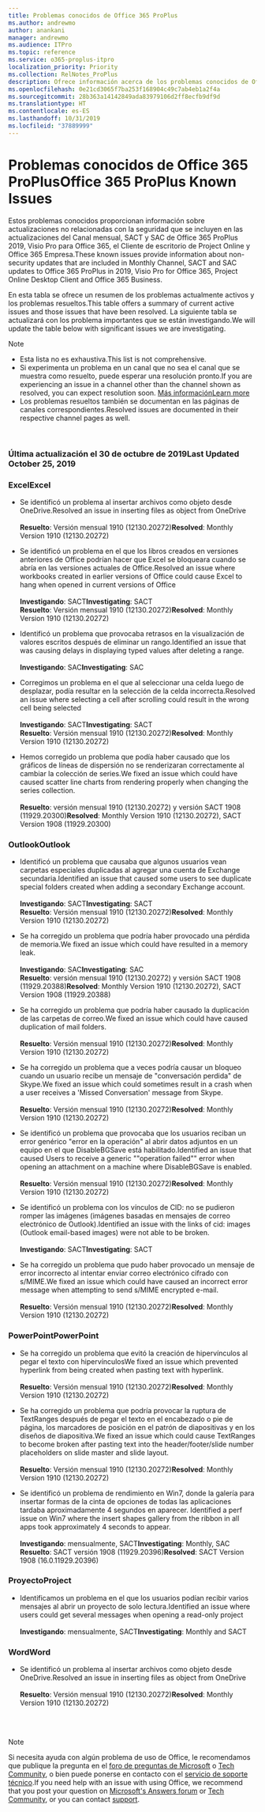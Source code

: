 ```yaml
---
title: Problemas conocidos de Office 365 ProPlus
ms.author: andrewmo
author: anankani
manager: andrewmo
ms.audience: ITPro
ms.topic: reference
ms.service: o365-proplus-itpro
localization_priority: Priority
ms.collection: RelNotes_ProPlus
description: Ofrece información acerca de los problemas conocidos de Office 365 ProPlus
ms.openlocfilehash: 0e21cd3065f7ba253f168904c49c7ab4eb1a2f4a
ms.sourcegitcommit: 28b363a14142849ada83979106d2ff8ecfb9df9d
ms.translationtype: HT
ms.contentlocale: es-ES
ms.lasthandoff: 10/31/2019
ms.locfileid: "37889999"
---
```

# <a name="office-365-proplus-known-issues"></a><span data-ttu-id="2afaa-103">Problemas conocidos de Office 365 ProPlus</span><span class="sxs-lookup"><span data-stu-id="2afaa-103">Office 365 ProPlus Known Issues</span></span>

<span data-ttu-id="2afaa-104">Estos problemas conocidos proporcionan información sobre actualizaciones no relacionadas con la seguridad que se incluyen en las actualizaciones del Canal mensual, SACT y SAC de Office 365 ProPlus 2019, Visio Pro para Office 365, el Cliente de escritorio de Project Online y Office 365 Empresa.</span><span class="sxs-lookup"><span data-stu-id="2afaa-104">These known issues provide information about non-security updates that are included in Monthly Channel, SACT and SAC updates to Office 365 ProPlus in 2019, Visio Pro for Office 365, Project Online Desktop Client and Office 365 Business.</span></span>

<span data-ttu-id="2afaa-105">En esta tabla se ofrece un resumen de los problemas actualmente activos y los problemas resueltos.</span><span class="sxs-lookup"><span data-stu-id="2afaa-105">This table offers a summary of current active issues and those issues that have been resolved.</span></span>  <span data-ttu-id="2afaa-106">La siguiente tabla se actualizará con los problema importantes que se están investigando.</span><span class="sxs-lookup"><span data-stu-id="2afaa-106">We will update the table below with significant issues we are investigating.</span></span>

> [!NOTE]
>- <span data-ttu-id="2afaa-107">Esta lista no es exhaustiva.</span><span class="sxs-lookup"><span data-stu-id="2afaa-107">This list is not comprehensive.</span></span>
>- <span data-ttu-id="2afaa-108">Si experimenta un problema en un canal que no sea el canal que se muestra como resuelto, puede esperar una resolución pronto.</span><span class="sxs-lookup"><span data-stu-id="2afaa-108">If you are experiencing an issue in a channel other than the channel shown as resolved, you can expect resolution soon.</span></span> [<span data-ttu-id="2afaa-109">Más información</span><span class="sxs-lookup"><span data-stu-id="2afaa-109">Learn more</span></span>](https://docs.microsoft.com/es-ES/DeployOffice/overview-of-update-channels-for-office-365-proplus#BKMK_SAC)
>- <span data-ttu-id="2afaa-110">Los problemas resueltos también se documentan en las páginas de canales correspondientes.</span><span class="sxs-lookup"><span data-stu-id="2afaa-110">Resolved issues are documented in their respective channel pages as well.</span></span>

<br>

### <a name="last-updated-october-30-2019"></a><span data-ttu-id="2afaa-111">Última actualización el 30 de octubre de 2019</span><span class="sxs-lookup"><span data-stu-id="2afaa-111">Last Updated October 25, 2019</span></span>

### <a name="excel"></a><span data-ttu-id="2afaa-112">Excel</span><span class="sxs-lookup"><span data-stu-id="2afaa-112">Excel</span></span>

- <span data-ttu-id="2afaa-113">Se identificó un problema al insertar archivos como objeto desde OneDrive.</span><span class="sxs-lookup"><span data-stu-id="2afaa-113">Resolved an issue in inserting files as object from OneDrive</span></span><br><br> <span data-ttu-id="2afaa-114">**Resuelto**: Versión mensual 1910 (12130.20272)</span><span class="sxs-lookup"><span data-stu-id="2afaa-114">**Resolved**: Monthly Version 1910 (12130.20272)</span></span>

- <span data-ttu-id="2afaa-115">Se identificó un problema en el que los libros creados en versiones anteriores de Office podrían hacer que Excel se bloqueara cuando se abría en las versiones actuales de Office.</span><span class="sxs-lookup"><span data-stu-id="2afaa-115">Resolved an issue where workbooks created in earlier versions of Office could cause Excel to hang when opened in current versions of Office</span></span><br><br>
<span data-ttu-id="2afaa-116">**Investigando**: SACT</span><span class="sxs-lookup"><span data-stu-id="2afaa-116">**Investigating**: SACT</span></span> <br><span data-ttu-id="2afaa-117">**Resuelto**: Versión mensual 1910 (12130.20272)</span><span class="sxs-lookup"><span data-stu-id="2afaa-117">**Resolved**: Monthly Version 1910 (12130.20272)</span></span>

- <span data-ttu-id="2afaa-118">Identificó un problema que provocaba retrasos en la visualización de valores escritos después de eliminar un rango.</span><span class="sxs-lookup"><span data-stu-id="2afaa-118">Identified an issue that was causing delays in displaying typed values after deleting a range.</span></span><br><br>
<span data-ttu-id="2afaa-119">**Investigando**: SAC</span><span class="sxs-lookup"><span data-stu-id="2afaa-119">**Investigating**: SAC</span></span>

- <span data-ttu-id="2afaa-120">Corregimos un problema en el que al seleccionar una celda luego de desplazar, podía resultar en la selección de la celda incorrecta.</span><span class="sxs-lookup"><span data-stu-id="2afaa-120">Resolved an issue where selecting a cell after scrolling could result in the wrong cell being selected</span></span><br><br>
<span data-ttu-id="2afaa-121">**Investigando**: SACT</span><span class="sxs-lookup"><span data-stu-id="2afaa-121">**Investigating**: SACT</span></span> <br><span data-ttu-id="2afaa-122">**Resuelto**: Versión mensual 1910 (12130.20272)</span><span class="sxs-lookup"><span data-stu-id="2afaa-122">**Resolved**: Monthly Version 1910 (12130.20272)</span></span>

- <span data-ttu-id="2afaa-123">Hemos corregido un problema que podía haber causado que los gráficos de líneas de dispersión no se renderizaran correctamente al cambiar la colección de series.</span><span class="sxs-lookup"><span data-stu-id="2afaa-123">We fixed an issue which could have caused scatter line charts from rendering properly when changing the series collection.</span></span><br><br>
<span data-ttu-id="2afaa-124">**Resuelto**: versión mensual 1910 (12130.20272) y versión SACT 1908 (11929.20300)</span><span class="sxs-lookup"><span data-stu-id="2afaa-124">**Resolved**: Monthly Version 1910 (12130.20272), SACT Version 1908 (11929.20300)</span></span>

### <a name="outlook"></a><span data-ttu-id="2afaa-125">Outlook</span><span class="sxs-lookup"><span data-stu-id="2afaa-125">Outlook</span></span>

- <span data-ttu-id="2afaa-126">Identificó un problema que causaba que algunos usuarios vean carpetas especiales duplicadas al agregar una cuenta de Exchange secundaria.</span><span class="sxs-lookup"><span data-stu-id="2afaa-126">Identified an issue that caused some users to see duplicate special folders created when adding a secondary Exchange account.</span></span><br><br><span data-ttu-id="2afaa-127">**Investigando**: SACT</span><span class="sxs-lookup"><span data-stu-id="2afaa-127">**Investigating**: SACT</span></span> <br><span data-ttu-id="2afaa-128">**Resuelto**: Versión mensual 1910 (12130.20272)</span><span class="sxs-lookup"><span data-stu-id="2afaa-128">**Resolved**: Monthly Version 1910 (12130.20272)</span></span>

- <span data-ttu-id="2afaa-129">Se ha corregido un problema que podría haber provocado una pérdida de memoria.</span><span class="sxs-lookup"><span data-stu-id="2afaa-129">We fixed an issue which could have resulted in a memory leak.</span></span> <br><br>
<span data-ttu-id="2afaa-130">**Investigando**: SAC</span><span class="sxs-lookup"><span data-stu-id="2afaa-130">**Investigating**: SAC</span></span> <br><span data-ttu-id="2afaa-131">**Resuelto**: versión mensual 1910 (12130.20272) y versión SACT 1908 (11929.20388)</span><span class="sxs-lookup"><span data-stu-id="2afaa-131">**Resolved**: Monthly Version 1910 (12130.20272), SACT Version 1908 (11929.20388)</span></span>

- <span data-ttu-id="2afaa-132">Se ha corregido un problema que podría haber causado la duplicación de las carpetas de correo.</span><span class="sxs-lookup"><span data-stu-id="2afaa-132">We fixed an issue which could have caused duplication of mail folders.</span></span><br><br>
<span data-ttu-id="2afaa-133">**Resuelto**: Versión mensual 1910 (12130.20272)</span><span class="sxs-lookup"><span data-stu-id="2afaa-133">**Resolved**: Monthly Version 1910 (12130.20272)</span></span>

- <span data-ttu-id="2afaa-134">Se ha corregido un problema que a veces podría causar un bloqueo cuando un usuario recibe un mensaje de "conversación perdida" de Skype.</span><span class="sxs-lookup"><span data-stu-id="2afaa-134">We fixed an issue which could sometimes result in a crash when a user receives a 'Missed Conversation' message from Skype.</span></span><br><br>
<span data-ttu-id="2afaa-135">**Resuelto**: Versión mensual 1910 (12130.20272)</span><span class="sxs-lookup"><span data-stu-id="2afaa-135">**Resolved**: Monthly Version 1910 (12130.20272)</span></span>

- <span data-ttu-id="2afaa-136">Se identificó un problema que provocaba que los usuarios reciban un error genérico "error en la operación" al abrir datos adjuntos en un equipo en el que DisableBGSave está habilitado.</span><span class="sxs-lookup"><span data-stu-id="2afaa-136">Identified an issue that caused Users to receive a generic ""operation failed"" error when opening an attachment on a machine where DisableBGSave is enabled.</span></span><br><br>
<span data-ttu-id="2afaa-137">**Resuelto**: Versión mensual 1910 (12130.20272)</span><span class="sxs-lookup"><span data-stu-id="2afaa-137">**Resolved**: Monthly Version 1910 (12130.20272)</span></span>

- <span data-ttu-id="2afaa-138">Se identificó un problema con los vínculos de CID: no se pudieron romper las imágenes (imágenes basadas en mensajes de correo electrónico de Outlook).</span><span class="sxs-lookup"><span data-stu-id="2afaa-138">Identified an issue with the links of cid: images (Outlook email-based images) were not able to be broken.</span></span><br><br>
<span data-ttu-id="2afaa-139">**Investigando**: SACT</span><span class="sxs-lookup"><span data-stu-id="2afaa-139">**Investigating**: SACT</span></span>

- <span data-ttu-id="2afaa-140">Se ha corregido un problema que pudo haber provocado un mensaje de error incorrecto al intentar enviar correo electrónico cifrado con s/MIME.</span><span class="sxs-lookup"><span data-stu-id="2afaa-140">We fixed an issue which could have caused an incorrect error message when attempting to send s/MIME encrypted e-mail.</span></span><br><br><span data-ttu-id="2afaa-141">**Resuelto**: Versión mensual 1910 (12130.20272)</span><span class="sxs-lookup"><span data-stu-id="2afaa-141">**Resolved**: Monthly Version 1910 (12130.20272)</span></span>

### <a name="powerpoint"></a><span data-ttu-id="2afaa-142">PowerPoint</span><span class="sxs-lookup"><span data-stu-id="2afaa-142">PowerPoint</span></span>

- <span data-ttu-id="2afaa-143">Se ha corregido un problema que evitó la creación de hipervínculos al pegar el texto con hipervínculos</span><span class="sxs-lookup"><span data-stu-id="2afaa-143">We fixed an issue which prevented hyperlink from being created when pasting text with hyperlink.</span></span> <br><br><span data-ttu-id="2afaa-144">**Resuelto**: Versión mensual 1910 (12130.20272)</span><span class="sxs-lookup"><span data-stu-id="2afaa-144">**Resolved**: Monthly Version 1910 (12130.20272)</span></span>

- <span data-ttu-id="2afaa-145">Se ha corregido un problema que podría provocar la ruptura de TextRanges después de pegar el texto en el encabezado o pie de página, los marcadores de posición en el patrón de diapositivas y en los diseños de diapositiva.</span><span class="sxs-lookup"><span data-stu-id="2afaa-145">We fixed an issue which could cause TextRanges to become broken after pasting text into the header/footer/slide number placeholders on slide master and slide layout.</span></span> <br><br><span data-ttu-id="2afaa-146">**Resuelto**: Versión mensual 1910 (12130.20272)</span><span class="sxs-lookup"><span data-stu-id="2afaa-146">**Resolved**: Monthly Version 1910 (12130.20272)</span></span>

- <span data-ttu-id="2afaa-147">Se identificó un problema de rendimiento en Win7, donde la galería para insertar formas de la cinta de opciones de todas las aplicaciones tardaba aproximadamente 4 segundos en aparecer. </span><span class="sxs-lookup"><span data-stu-id="2afaa-147">Identified a perf issue on Win7 where the insert shapes gallery from the ribbon in all apps took approximately 4 seconds to appear.</span></span><br><br>
<span data-ttu-id="2afaa-148">**Investigando**: mensualmente, SACT</span><span class="sxs-lookup"><span data-stu-id="2afaa-148">**Investigating**: Monthly, SAC</span></span>
<br><span data-ttu-id="2afaa-149">**Resuelto**: SACT versión 1908 (11929.20396)</span><span class="sxs-lookup"><span data-stu-id="2afaa-149">**Resolved**: SACT Version 1908 (16.0.11929.20396)</span></span>

### <a name="project"></a><span data-ttu-id="2afaa-150">Proyecto</span><span class="sxs-lookup"><span data-stu-id="2afaa-150">Project</span></span>

- <span data-ttu-id="2afaa-151">Identificamos un problema en el que los usuarios podían recibir varios mensajes al abrir un proyecto de solo lectura.</span><span class="sxs-lookup"><span data-stu-id="2afaa-151">Identified an issue where users could get several messages when opening a read-only project</span></span><br><br>
<span data-ttu-id="2afaa-152">**Investigando**: mensualmente, SACT</span><span class="sxs-lookup"><span data-stu-id="2afaa-152">**Investigating**: Monthly and SACT</span></span>

### <a name="word"></a><span data-ttu-id="2afaa-153">Word</span><span class="sxs-lookup"><span data-stu-id="2afaa-153">Word</span></span>
- <span data-ttu-id="2afaa-154">Se identificó un problema al insertar archivos como objeto desde OneDrive.</span><span class="sxs-lookup"><span data-stu-id="2afaa-154">Resolved an issue in inserting files as object from OneDrive</span></span><br><br> <span data-ttu-id="2afaa-155">**Resuelto**: Versión mensual 1910 (12130.20272)</span><span class="sxs-lookup"><span data-stu-id="2afaa-155">**Resolved**: Monthly Version 1910 (12130.20272)</span></span>



<br>
<br>

> [!NOTE]
> <span data-ttu-id="2afaa-156">Si necesita ayuda con algún problema de uso de Office, le recomendamos que publique la pregunta en el [foro de preguntas de Microsoft](https://answers.microsoft.com/) o [Tech Community](https://techcommunity.microsoft.com/), o bien puede ponerse en contacto con el [servicio de soporte técnico](https://support.microsoft.com/contactus).</span><span class="sxs-lookup"><span data-stu-id="2afaa-156">If you need help with an issue with using Office, we recommend that you post your question on [Microsoft's Answers forum](https://answers.microsoft.com/) or [Tech Community](https://techcommunity.microsoft.com/), or you can contact [support](https://support.microsoft.com/contactus).</span></span>
